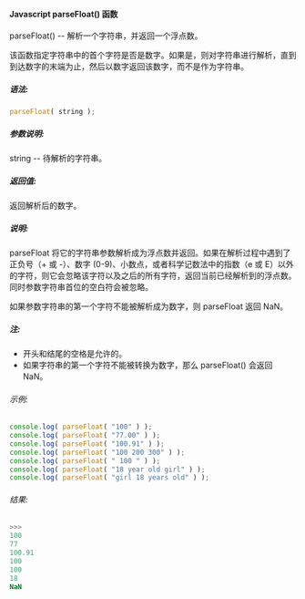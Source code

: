 #### Javascript parseFloat() 函数

  parseFloat() -- 解析一个字符串，并返回一个浮点数。
  
  该函数指定字符串中的首个字符是否是数字。如果是，则对字符串进行解析，直到到达数字的末端为止，然后以数字返回该数字，而不是作为字符串。

##### 语法:

  ```javascript
  parseFloat( string );
  ```

##### 参数说明:

  string -- 待解析的字符串。

##### 返回值:

  返回解析后的数字。

##### 说明:

  parseFloat 将它的字符串参数解析成为浮点数并返回。如果在解析过程中遇到了正负号（+ 或 -）、数字 (0-9)、小数点，或者科学记数法中的指数（e 或 E）以外的字符，则它会忽略该字符以及之后的所有字符，返回当前已经解析到的浮点数。同时参数字符串首位的空白符会被忽略。
  
 如果参数字符串的第一个字符不能被解析成为数字，则 parseFloat 返回 NaN。

##### 注:

  - 开头和结尾的空格是允许的。
  - 如果字符串的第一个字符不能被转换为数字，那么 parseFloat() 会返回 NaN。

###### 示例:

  ```javascript
  console.log( parseFloat( "100" ) );
  console.log( parseFloat( "77.00" ) );
  console.log( parseFloat( "100.91" ) );
  console.log( parseFloat( "100 200 300" ) );
  console.log( parseFloat( " 100 " ) );
  console.log( parseFloat( "18 year old girl" ) );
  console.log( parseFloat( "girl 18 years old" ) );
  ```

###### 结果:

  ```javascript
  >>>
  100
  77
  100.91
  100
  100
  18
  NaN
  ```
